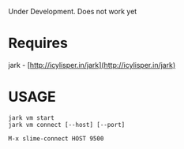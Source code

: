 Under Development. Does not work yet

# Requires

  jark - [http://icylisper.in/jark](http://icylisper.in/jark)


# USAGE

    jark vm start
    jark vm connect [--host] [--port]
    
    M-x slime-connect HOST 9500

